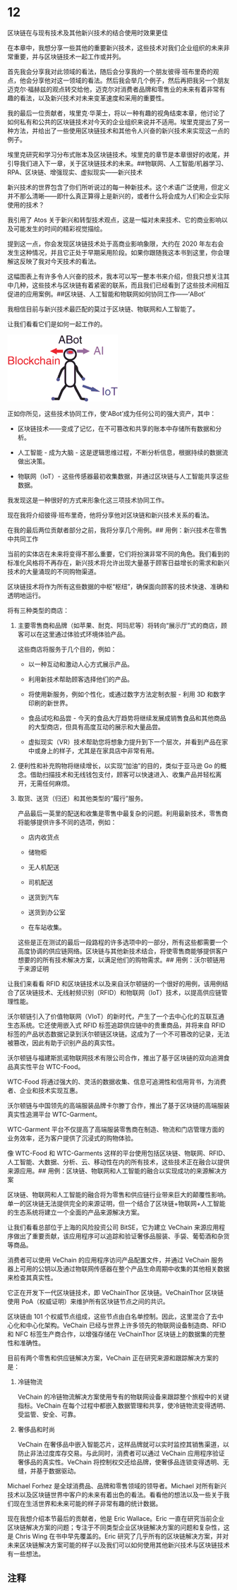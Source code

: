 # 12

区块链在与现有技术及其他新兴技术的结合使用时效果更佳

在本章中，我想分享一些其他的重要新兴技术，这些技术对我们企业组织的未来非常重要，并与区块链技术一起工作或并列。

首先我会分享我对此领域的看法，随后会分享我的一个朋友彼得·班布里奇的观点，他会分享他对这一领域的看法。然后我会举几个例子，然后再把我另一个朋友迈克尔·福赫兹的观点转交给他，迈克尔对消费者品牌和零售业的未来有着非常有趣的看法，以及新兴技术对未来变革速度和采用的重要性。

我的最后一位贡献者，埃里克·华莱士，将以一种有趣的视角结束本章，他讨论了如何私有和公共的区块链技术对今天的企业组织来说并不适用。埃里克提出了另一种方法，并给出了一些使用区块链技术和其他令人兴奋的新兴技术来实现这一点的例子。

埃里克研究和学习分布式账本及区块链技术。埃里克的章节是本章很好的收尾，并引导我们进入下一章，关于区块链技术的未来。##物联网、人工智能/机器学习、RPA、区块链、增强现实、虚拟现实——新兴技术

新兴技术的世界包含了你们所听说过的每一种新技术。这个术语广泛使用，但定义并不那么清晰——即什么真正算得上是新兴的，或者什么将会成为人们和企业实际使用的技术？

我引用了 Atos 关于新兴和转型技术观点，这是一幅对未来技术、它的商业影响以及可能发生的时间的精彩视觉描绘。

提到这一点，你会发现区块链技术处于高商业影响象限，大约在 2020 年左右会发生这种情况，并且它正处于早期采用阶段。如果你跟随我这本书到这里，你会理解这反映了我对今天技术的看法。

这幅图表上有许多令人兴奋的技术，我本可以写一整本书来介绍，但我只想关注其中几种，这些技术与区块链有着紧密的联系，而且我们已经看到了这些技术间相互促进的应用案例。##区块链、人工智能和物联网如何协同工作——‘ABot’

我相信目前与新兴技术最匹配的莫过于区块链、物联网和人工智能了。

让我们看看它们是如何一起工作的。

![漫画图片，描绘了区块链、人工智能（AI）和物联网（IoT）如何协同工作——"Abot"。](img/c12uf001.jpg)

正如你所见，这些技术协同工作，使‘ABot’成为任何公司的强大资产，其中：

+   区块链技术——变成了记忆，在不可篡改和共享的账本中存储所有数据和分析。

+   人工智能 - 成为大脑 - 这是逻辑思维过程，不断分析信息，根据持续的数据流做出决策。

+   物联网（IoT）- 这些传感器最初收集数据，并通过区块链与人工智能共享这些数据。

我发现这是一种很好的方式来形象化这三项技术协同工作。

现在我将介绍彼得·班布里奇，他将分享他对区块链和新兴技术关系的看法。

在我的最后两位贡献者部分之前，我将分享几个用例。## 用例：新兴技术在零售中共同工作

当前的实体店在未来将变得不那么重要，它们将扮演非常不同的角色。我们看到的标准化风格将不再存在，新兴技术将允许出现大量基于顾客日益增长的需求和新兴技术的大量涌现的不同购物渠道。

区块链技术将作为所有这些数据的中枢“枢纽”，确保面向顾客的技术快速、准确和透明地运行。

将有三种类型的商店：

1.  主要零售商和品牌（如苹果、耐克、阿玛尼等）将转向“展示厅”式的商店，顾客可以在这里通过体验式环境体验产品。

    这些商店将服务于几个目的，例如：

    +   以一种互动和激动人心方式展示产品。

    +   利用新技术帮助顾客选择他们的产品。

    +   将使用新服务，例如个性化，或通过数字方法定制衣服 - 利用 3D 和数字印刷的新世界。

    +   食品试吃和品尝 - 今天的食品大厅趋势将继续发展成销售食品和其他商品的大型商店，但具有高度互动的展示和大量品尝。

    +   虚拟现实（VR）技术帮助您将想象力提升到下一个层次，并看到产品在家中或身上的样子，尤其是在家具店中非常有用。

1.  便利性和补充购物将继续增长，以实现“加油”的目的，类似于亚马逊 Go 的概念。借助扫描技术和无线钱包支付，顾客可以快速进入、收集产品并轻松离开，无需任何麻烦。

1.  取货、送货（归还）和其他类型的“履行”服务。

    产品最后一英里的配送和收集是零售中最复杂的问题。利用最新技术，零售商将能够提供许多不同的选项，例如：

    +   店内收货点

    +   储物柜

    +   无人机配送

    +   司机配送

    +   送货到汽车

    +   送货到办公室

    +   在车站收集。

    这些是正在测试的最后一段路程的许多选项中的一部分，所有这些都需要一个高度协调的供应链网络。区块链与其他新技术结合，将使零售商能够提供客户想要的的所有技术解决方案，以满足他们的购物需求。## 用例：沃尔顿链用于来源证明

让我们来看看 RFID 和区块链技术以及来自沃尔顿链的一个很好的用例，该用例结合了区块链技术、无线射频识别（RFID）和物联网（IoT）技术，以提高供应链管理性能。

沃尔顿链引入了价值物联网（VIoT）的新时代，产生了一个去中心化的互联互通生态系统。它还使用嵌入式 RFID 标签追踪供应链中的贵重商品，并将来自 RFID 标签的产品状态数据记录到沃尔顿链区块链。这成为了一个不可篡改的记录，无法被篡改，因此有助于识别产品的真实性。

沃尔顿链与福建斯凯诺物联网技术有限公司合作，推出了基于区块链的双向追溯食品真实性平台 WTC-Food。

WTC-Food 将通过强大的、灵活的数据收集、信息可追溯性和信用背书，为消费者、企业和技术实现互惠。

沃尔顿链与中国领先的高端服装品牌卡尔滕丁合作，推出了基于区块链的高端服装真实性追溯平台 WTC-Garment。

WTC-Garment 平台不仅提高了高端服装零售商在制造、物流和门店管理方面的业务效率，还为客户提供了沉浸式的购物体验。

像 WTC-Food 和 WTC-Garments 这样的平台使用包括区块链、物联网、RFID、人工智能、大数据、分析、云、移动性在内的所有技术，这些技术正在融合以提供来源应用。## 用例：区块链、物联网和人工智能的融合以实现成功的来源解决方案

区块链、物联网和人工智能的融合将为零售和供应链行业带来巨大的颠覆性影响。单一的区块链无法提供完全的来源证明，但一个结合了区块链+物联网+人工智能的生态系统将建立一个全面的产品来源解决方案。

让我们看看总部位于上海的风险投资公司 BitSE，它为建立 VeChain 来源应用程序做出了重要贡献，该应用程序可以追踪和验证奢侈品服装、手袋、葡萄酒和杂货等商品。

消费者可以使用 VeChain 的应用程序访问产品配置文件，并通过 VeChain 服务器上可用的公钥以及通过物联网传感器在整个产品生命周期中收集的其他相关数据来检查其真实性。

它正在开发下一代区块链技术，即 VeChainThor 区块链。VeChainThor 区块链使用 PoA（权威证明）来维护所有区块链节点之间的共识。

区块链由 101 个权威节点组成，这些节点由白名单控制。因此，这里混合了去中心化和中心化架构。VeChain 已经与世界上许多领先的物联网设备制造商、RFID 和 NFC 标签生产商合作，以增强存储在 VeChainThor 区块链上的数据集的完整性和准确性。

目前有两个零售和供应链解决方案，VeChain 正在研究来源和跟踪解决方案的是：

1.  冷链物流

    VeChain 的冷链物流解决方案使用专有的物联网设备来跟踪整个旅程中的关键指标。VeChain 在每个过程中都嵌入数据管理和共享，使冷链物流变得透明、受监管、安全、可靠。

1.  奢侈品和时尚

    VeChain 在奢侈品中嵌入智能芯片，这样品牌就可以实时监控其销售渠道，以防止非法过度库存交易。与此同时，消费者可以通过 VeChain 应用程序验证奢侈品的真实性。VeChain 将控制权交还给品牌，使奢侈品连锁变得透明、无缝，并基于数据驱动。

Michael Forhez 是全球消费品、品牌和零售领域的领导者。Michael 对所有新兴技术以及区块链世界中客户的未来有着出色的看法。看看他的想法以及一些关于我们现在生活世界和未来可能的样子非常有趣的统计数据。

现在我想介绍本节最后的贡献者，他是 Eric Wallace。Eric 一直在研究当前企业区块链解决方案的问题；专注于不同类型企业区块链解决方案的问题和复杂性，这是 Chris Wing 在书中早先覆盖的。Eric 研究了几乎所有的区块链解决方案，并对未来区块链解决方案可能的样子以及我们可以如何使用其他新兴技术与区块链技术有一些想法。

## 注释
